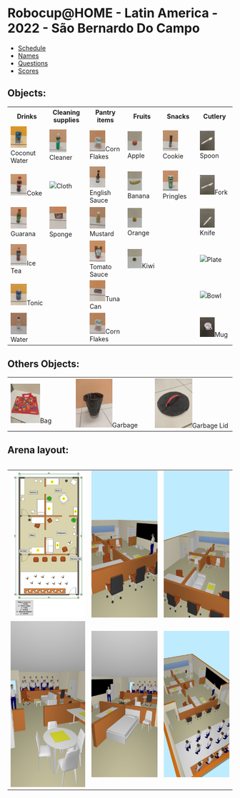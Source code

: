 # Robocup@HOME - Latin America - 2022 - São Bernardo Do Campo

- [Schedule](schedule.pdf)
- [Names](name.pdf)
- [Questions](questions.pdf)
- [Scores](scores.pdf)

## Objects:

<table>
  <tr>
    <th>Drinks</th>
    <th>Cleaning supplies</th>
    <th>Pantry items</th>
    <th>Fruits</th>
    <th>Snacks</th>
    <th>Cutlery</th>
  </tr>
  <tr>
    <td><img src="Objects/Drinks_CoconutWater.jpg" width="50%"/>Coconut Water</td>
    <td><img src="Objects/CleaningSupplies_Cleaner.jpg" width="50%"/>Cleaner</td>
    <td><img src="Objects/PantryItems_CornFlakes.jpg" width="50%"/>Corn Flakes</td>
    <td><img src="Objects/Fruits_Apple.jpg" width="50%"/>Apple</td>
    <td><img src="Objects/Snacks_Cookie.jpg" width="50%"/>Cookie</td>
    <td><img src="Objects/Cutlery_Spoon.jpg" width="50%"/>Spoon</td>
  </tr>
  <tr>
    <td><img src="Objects/Drinks_Coke.jpg" width="50%"/>Coke</td>
    <td><img src="Objects/CleaningSupplies_Cloth.jpg" width="50%"/>Cloth</td>
    <td><img src="Objects/PantryItems_EnglishSauce.jpg" width="50%"/>English Sauce</td>
    <td><img src="Objects/Fruits_Banana.jpg" width="50%"/>Banana</td>
    <td><img src="Objects/Snacks_Pringles.jpg" width="50%"/>Pringles</td>
    <td><img src="Objects/Cutlery_Fork.jpg" width="50%"/>Fork</td>
  </tr>
  <tr>
    <td><img src="Objects/Drinks_Guarana.jpg" width="50%"/>Guarana</td>
    <td><img src="Objects/CleaningSupplies_Sponge.jpg" width="50%"/>Sponge</td>
    <td><img src="Objects/PantryItems_Mustard.jpg" width="50%"/>Mustard</td>
    <td><img src="Objects/Fruits_Orange.jpg" width="50%"/>Orange</td>
    <td></td>
    <td><img src="Objects/Cutlery_Knife.jpg" width="50%"/>Knife</td>
  </tr>
  <tr>
    <td><img src="Objects/Drinks_IceTea.jpg" width="50%"/>Ice Tea</td>
    <td></td>
    <td><img src="Objects/PantryItems_TomatoSauce.jpg" width="50%"/>Tomato Sauce</td>
    <td><img src="Objects/Fruits_Kiwi.jpg" width="50%"/>Kiwi</td>
    <td></td>
    <td><img src="Objects/Cutlery_Plate.jpg" width="50%"/>Plate</td>
  </tr>
  <tr>
    <td><img src="Objects/Drinks_Tonic.jpg" width="50%"/>Tonic</td>
    <td></td>
    <td><img src="Objects/PantryItems_TunaCan.jpg" width="50%"/>Tuna Can</td>
    <td></td>
    <td></td>
    <td><img src="Objects/Cutlery.jpg" width="50%"/>Bowl</td>
  </tr>
  <tr>
    <td><img src="Objects/Drinks_Water.jpg" width="50%"/>Water</td>
    <td></td>
    <td><img src="Objects/PantryItems_CornFlakes.jpg" width="50%"/>Corn Flakes</td>
    <td></td>
    <td></td>
    <td><img src="Objects/Cutlery_Mug.jpg" width="50%"/>Mug</td>
  </tr>
</table>


## Others Objects:

<table>
  <tr>
    <td><img src="Objects/Bag.jpg" width="50%"/>Bag</td>
    <td><img src="Objects/Garbage.jpg" width="50%"/>Garbage</td>
    <td><img src="Objects/GarbageLid.jpg" width="50%"/>Garbage Lid</td>
  </tr>
<table>


## Arena layout:

<table>
  <tr>
    <td><img src="Arena/LARC_@home_2022_furniture.png" /></td>
    <td><img src="Arena/LARC_@home_2022_furniture_1.jpg" /></td>
    <td><img src="Arena/LARC_@home_2022_furniture_2.jpg" /></td>
  </tr>
    <tr>
    <td><img src="Arena/LARC_@home_2022_furniture_3.jpg" /></td>
    <td><img src="Arena/LARC_@home_2022_furniture_4.jpg" /></td>
    <td><img src="Arena/LARC_@home_2022_furniture_5.jpg" /></td>
  </tr>

<table>


